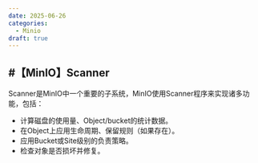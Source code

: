 ```yaml
---
date: 2025-06-26
categories:
  - Minio
draft: true
---
```


#【MinIO】Scanner
---

Scanner是MinIO中一个重要的子系统，MinIO使用Scanner程序来实现诸多功能，包括：

- 计算磁盘的使用量、Object/bucket的统计数据。
- 在Object上应用生命周期、保留规则（如果存在）。
- 应用Bucket或Site级别的负责策略。
- 检查对象是否损坏并修复。

<!--more-->
